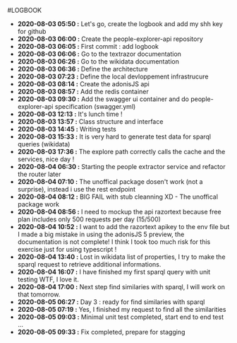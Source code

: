 #LOGBOOK
* **2020-08-03 05:50 :** Let's go, create the logbook and add my shh key for github
* **2020-08-03 06:00 :** Create the people-explorer-api repository
* **2020-08-03 06:05 :** First commit : add logbook
* **2020-08-03 06:06 :** Go to the textrazor documentation
* **2020-08-03 06:26 :** Go to the wikidata documentation
* **2020-08-03 06:36 :** Define the architecture
* **2020-08-03 07:23 :** Define the local devloppement infrastrucure
* **2020-08-03 08:14 :** Create the adonisJS api
* **2020-08-03 08:57 :** Add the redis container
* **2020-08-03 09:30 :** Add the swagger ui container and do people-explorer-api specification (swagger.yml)
* **2020-08-03 12:13 :** It's lunch time !
* **2020-08-03 13:57 :** Class structure and interface
* **2020-08-03 14:45 :** Writing tests
* **2020-08-03 15:33 :** It is very hard to generate test data for sparql queries (wikidata) 
* **2020-08-03 17:36 :** The explore path correctly calls the cache and the services, nice day !
* **2020-08-04 06:30 :** Starting the people extractor service and refactor the router later
* **2020-08-04 07:10 :** The unoffical package dosen't work (not a surprise), instead i use the rest endpoint
* **2020-08-04 08:12 :** BIG FAIL with stub cleanning XD - The unoffical package work 
* **2020-08-04 08:56 :** I need to mockup the api razortext because free plan includes only 500 requests per day (15/500)
* **2020-08-04 10:52 :** I want to add the razortext apikey to the env file but I made a big mistake in using the adonisJS 5 preview, the documentation is not complete! 
I think I took too much risk for this exercise just for using typescript !
* **2020-08-04 13:40 :** Lost in wikidata list of properties, I try to make the sparql request to retrieve additional informations.
* **2020-08-04 16:07 :** I have finished my first sparql query with unit testing WTF, I love it.
* **2020-08-04 17:00 :** Next step find similaries with sparql, I will work on that tomorrow.
* **2020-08-05 06:27 :** Day 3 : ready for find similaries with sparql
* **2020-08-05 07:19 :** Yes, I finished my request to find all the similarities
* **2020-08-05 09:03 :** Minimal unit test completed, start end to end test ...
* **2020-08-05 09:33 :** Fix completed, prepare for stagging